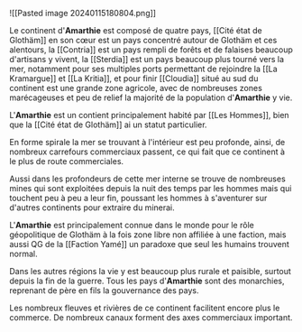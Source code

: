 ![[Pasted image 20240115180804.png]]

Le continent d'**Amarthie** est composé de quatre pays, [[Cité état de Glothäm]] en son cœur est un pays concentré autour de Glothäm et ces alentours, la [[Contria]] est un pays rempli de forêts et de falaises beaucoup d'artisans y vivent, la [[Sterdia]] est un pays beaucoup plus tourné vers la mer, notamment pour ses multiples ports permettant de rejoindre la  [[La Kramargue]] et  [[La Kritia]], et pour finir [[Cloudia]] situé au sud du continent est une grande zone agricole, avec de nombreuses zones marécageuses et peu de relief la majorité de la population d'**Amarthie** y vie.

L'**Amarthie** est un contient principalement habité par [[Les Hommes]], bien que la [[Cité état de Glothäm]] ai un statut particulier.

En forme spirale la mer se trouvant à l'intérieur est peu profonde, ainsi, de nombreux carrefours commerciaux passent, ce qui fait que ce continent à le plus de route commerciales.

Aussi dans les profondeurs de cette mer interne se trouve de nombreuses mines qui sont exploitées depuis la nuit des temps par les hommes mais qui touchent peu à peu a leur fin, poussant les hommes à s'aventurer sur d'autres continents pour extraire du minerai.

L'**Amarthie** est principalement connue dans le monde pour le rôle géopolitique de Glothäm à la fois zone libre non affiliée à une faction, mais aussi QG de la [[Faction Yamé]] un paradoxe que seul les humains trouvent normal.

Dans les autres régions la vie y est beaucoup plus rurale et paisible, surtout depuis la fin de la guerre. Tous les pays d'**Amarthie** sont des monarchies, reprenant de père en fils la gouvernance des pays.

Les nombreux fleuves et rivières de ce continent facilitent encore plus le commerce. De nombreux canaux forment des axes commerciaux important.  






